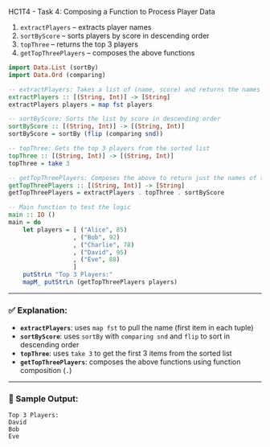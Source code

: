 HC1T4 - Task 4: Composing a Function to Process Player Data

1. `extractPlayers` – extracts player names
2. `sortByScore` – sorts players by score in descending order
3. `topThree` – returns the top 3 players
4. `getTopThreePlayers` – composes the above functions

```haskell
import Data.List (sortBy)
import Data.Ord (comparing)

-- extractPlayers: Takes a list of (name, score) and returns the names only
extractPlayers :: [(String, Int)] -> [String]
extractPlayers players = map fst players

-- sortByScore: Sorts the list by score in descending order
sortByScore :: [(String, Int)] -> [(String, Int)]
sortByScore = sortBy (flip (comparing snd))

-- topThree: Gets the top 3 players from the sorted list
topThree :: [(String, Int)] -> [(String, Int)]
topThree = take 3

-- getTopThreePlayers: Composes the above to return just the names of top 3 players
getTopThreePlayers :: [(String, Int)] -> [String]
getTopThreePlayers = extractPlayers . topThree . sortByScore

-- Main function to test the logic
main :: IO ()
main = do
    let players = [ ("Alice", 85)
                  , ("Bob", 92)
                  , ("Charlie", 78)
                  , ("David", 95)
                  , ("Eve", 88)
                  ]
    putStrLn "Top 3 Players:"
    mapM_ putStrLn (getTopThreePlayers players)
```

---

### ✅ Explanation:

* **`extractPlayers`**: uses `map fst` to pull the name (first item in each tuple)
* **`sortByScore`**: uses `sortBy` with `comparing snd` and `flip` to sort in descending order
* **`topThree`**: uses `take 3` to get the first 3 items from the sorted list
* **`getTopThreePlayers`**: composes the above functions using function composition (`.`)

---

### 🧪 Sample Output:

```
Top 3 Players:
David
Bob
Eve
```
